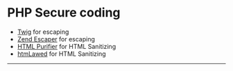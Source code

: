 # PHP Secure coding

* [Twig](https://twig.symfony.com/doc/2.x/filters/escape.html) for escaping
* [Zend Escaper](https://framework.zend.com/manual/2.1/en/modules/zend.escaper.introduction.html) for escaping
* [HTML Purifier](http://htmlpurifier.org/) for HTML Sanitizing
* [htmLawed](http://www.bioinformatics.org/phplabware/internal_utilities/htmLawed/) for HTML Sanitizing


------------
